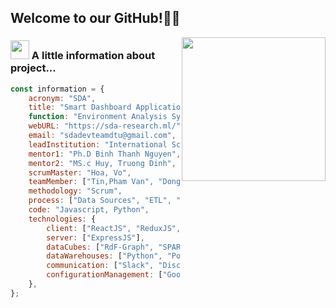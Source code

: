 ## Welcome to our GitHub!👨‍💻

<img align='right' src="https://media.giphy.com/media/M9gbBd9nbDrOTu1Mqx/giphy.gif" width="230">

### <img src="https://media.giphy.com/media/WUlplcMpOCEmTGBtBW/giphy.gif" width="30"> A little information about project...

```js
const information = {
	acronym: "SDA",
	title: "Smart Dashboard Application",
  	function: "Environment Analysis System",
  	webURL: "https://sda-research.ml/",
	email: "sdadevteamdtu@gmail.com",
  	leadInstitution: "International School, Duy Tan University",
  	mentor1: "Ph.D Binh Thanh Nguyen",
  	mentor2: "MS.c Huy, Truong Dinh",  
  	scrumMaster: "Hoa, Vo",
  	teamMember: ["Tin,Pham Van", "Dong, Ky Huu", "Kieu, Tran Thanh"],
  	methodology: "Scrum",
  	process: ["Data Sources", "ETL", "OLAP", "Dashboard", "Viz & AI"],
  	code: "Javascript, Python",
  	technologies: {
		client: ["ReactJS", "ReduxJS", "react-dnd", "styled-components"],
		server: ["ExpressJS"],
		dataCubes: ["RdF-Graph", "SPARQL"],
		dataWarehouses: ["Python", "PostgreSQL"],
		communication: ["Slack", "Discord", "Trello", "Skype"],
		configurationManagement: ["Google Sheet", "Google Document", "Github", "Trello"],
	},
};
```

